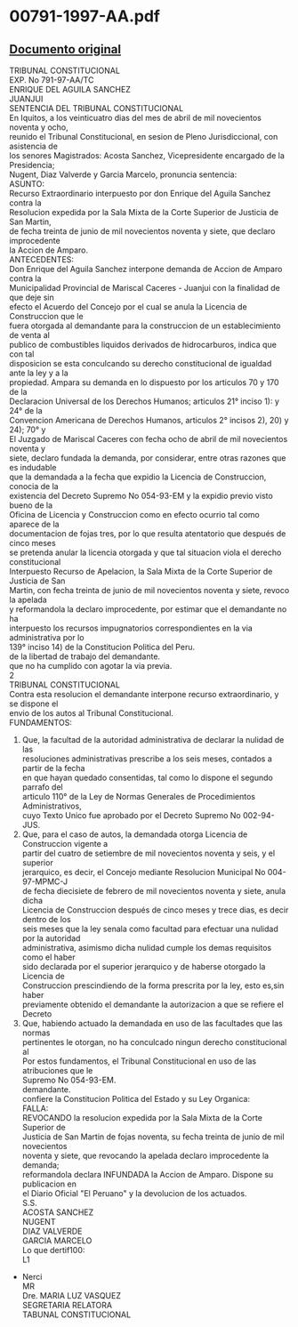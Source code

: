 
00791-1997-AA.pdf
=================
  
[Documento original](https://tc.gob.pe/jurisprudencia/1998/00791-1997-AA.pdf)  
---  
TRIBUNAL CONSTITUCIONAL  
EXP. No 791-97-AA/TC  
ENRIQUE DEL AGUILA SANCHEZ  
JUANJUI  
SENTENCIA DEL TRIBUNAL CONSTITUCIONAL  
En Iquitos, a los veinticuatro dias del mes de abril de mil novecientos noventa y ocho,  
reunido el Tribunal Constitucional, en sesion de Pleno Jurisdiccional, con asistencia de  
los senores Magistrados: Acosta Sanchez, Vicepresidente encargado de la Presidencia;  
Nugent, Diaz Valverde y Garcia Marcelo, pronuncia sentencia:  
ASUNTO:  
Recurso Extraordinario interpuesto por don Enrique del Aguila Sanchez contra la  
Resolucion expedida por la Sala Mixta de la Corte Superior de Justicia de San Martin,  
de fecha treinta de junio de mil novecientos noventa y siete, que declaro improcedente  
la Accion de Amparo.  
ANTECEDENTES:  
Don Enrique del Aguila Sanchez interpone demanda de Accion de Amparo contra la  
Municipalidad Provincial de Mariscal Caceres - Juanjui con la finalidad de que deje sin  
efecto el Acuerdo del Concejo por el cual se anula la Licencia de Construccion que le  
fuera otorgada al demandante para la construccion de un establecimiento de venta al  
publico de combustibles liquidos derivados de hidrocarburos, indica que con tal  
disposicion se esta conculcando su derecho constitucional de igualdad ante la ley y a la  
propiedad. Ampara su demanda en lo dispuesto por los articulos 70 y 170 de la  
Declaracion Universal de los Derechos Humanos; articulos 21° inciso 1): y 24° de la  
Convencion Americana de Derechos Humanos, articulos 2° incisos 2), 20) y 24); 70° y  
El Juzgado de Mariscal Caceres con fecha ocho de abril de mil novecientos noventa y  
siete, declaro fundada la demanda, por considerar, entre otras razones que es indudable  
que la demandada a la fecha que expidio la Licencia de Construccion, conocia de la  
existencia del Decreto Supremo No 054-93-EM y la expidio previo visto bueno de la  
Oficina de Licencia y Construccion como en efecto ocurrio tal como aparece de la  
documentacion de fojas tres, por lo que resulta atentatorio que después de cinco meses  
se pretenda anular la licencia otorgada y que tal situacion viola el derecho constitucional  
Interpuesto Recurso de Apelacion, la Sala Mixta de la Corte Superior de Justicia de San  
Martin, con fecha treinta de junio de mil novecientos noventa y siete, revoco la apelada  
y reformandola la declaro improcedente, por estimar que el demandante no ha  
interpuesto los recursos impugnatorios correspondientes en la via administrativa por lo  
139° inciso 14) de la Constitucion Politica del Peru.  
de la libertad de trabajo del demandante.  
que no ha cumplido con agotar la via previa.  
2  
TRIBUNAL CONSTITUCIONAL  
Contra esta resolucion el demandante interpone recurso extraordinario, y se dispone el  
envio de los autos al Tribunal Constitucional.  
FUNDAMENTOS:  
1. Que, la facultad de la autoridad administrativa de declarar la nulidad de las  
resoluciones administrativas prescribe a los seis meses, contados a partir de la fecha  
en que hayan quedado consentidas, tal como lo dispone el segundo parrafo del  
articulo 110° de la Ley de Normas Generales de Procedimientos Administrativos,  
cuyo Texto Unico fue aprobado por el Decreto Supremo No 002-94-JUS.  
2. Que, para el caso de autos, la demandada otorga Licencia de Construccion vigente a  
partir del cuatro de setiembre de mil novecientos noventa y seis, y el superior  
jerarquico, es decir, el Concejo mediante Resolucion Municipal No 004-97-MPMC-J  
de fecha diecisiete de febrero de mil novecientos noventa y siete, anula dicha  
Licencia de Construccion después de cinco meses y trece dias, es decir dentro de los  
seis meses que la ley senala como facultad para efectuar una nulidad por la autoridad  
administrativa, asimismo dicha nulidad cumple los demas requisitos como el haber  
sido declarada por el superior jerarquico y de haberse otorgado la Licencia de  
Construccion prescindiendo de la forma prescrita por la ley, esto es,sin haber  
previamente obtenido el demandante la autorizacion a que se refiere el Decreto  
3. Que, habiendo actuado la demandada en uso de las facultades que las normas  
pertinentes le otorgan, no ha conculcado ningun derecho constitucional al  
Por estos fundamentos, el Tribunal Constitucional en uso de las atribuciones que le  
Supremo No 054-93-EM.  
demandante.  
confiere la Constitucion Politica del Estado y su Ley Organica:  
FALLA:  
REVOCANDO la resolucion expedida por la Sala Mixta de la Corte Superior de  
Justicia de San Martin de fojas noventa, su fecha treinta de junio de mil novecientos  
noventa y siete, que revocando la apelada declaro improcedente la demanda;  
reformandola declara INFUNDADA la Accion de Amparo. Dispone su publicacion en  
el Diario Oficial "El Peruano" y la devolucion de los actuados.  
S.S.  
ACOSTA SANCHEZ  
NUGENT  
DIAZ VALVERDE  
GARCIA MARCELO  
Lo que dertif100:  
L1  
- Nerci  
MR  
Dre. MARIA LUZ VASQUEZ  
SEGRETARIA RELATORA  
TABUNAL CONSTITUCIONAL